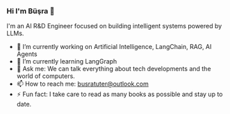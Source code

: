 ### Hi I'm Büşra 👋

I'm an AI R&D Engineer focused on building intelligent systems powered by LLMs.

- 🔭 I’m currently working on Artificial Intelligence, LangChain, RAG, AI Agents
- 🌱 I’m currently learning LangGraph
- 💬 Ask me: We can talk everything about tech developments and the world of computers. 
- 📫 How to reach me: busratuter@outlook.com
- ⚡ Fun fact: I take care to read as many books as possible and stay up to date.
